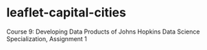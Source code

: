 # leaflet-capital-cities
Course 9: Developing Data Products of Johns Hopkins Data Science Specialization, Assignment 1
